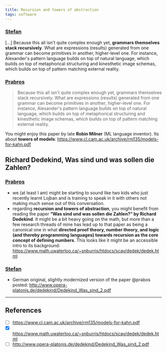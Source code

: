 ```yaml
---
title: Recursion and towers of abstraction
tags: software
---
```


### [Stefan](https://t.me/nature_of_order_chat/471)
[…] Because this all isn't quite complex enough yet, **grammars themselves stack recursively**. What are expressions (results) generated from one grammar can become primitives in another, higher-level one. For instance, Alexander's pattern language builds on top of natural language, which builds on top of metaphorical structuring and kinesthetic image schemas, which builds on top of pattern matching external reality.

### [Prabros](https://t.me/nature_of_order_chat/485)
> Because this all isn't quite complex enough yet, grammars themselves stack recursively. What are expressions (results) generated from one grammar can become primitives in another, higher-level one. For instance, Alexander's pattern language builds on top of natural language, which builds on top of metaphorical structuring and kinesthetic image schemas, which builds on top of pattern matching external reality.

You might enjoy this paper by late **Robin Milner** (ML language inventor). Its about **towers of models**: <https://www.cl.cam.ac.uk/archive/rm135/models-for-kahn.pdf>

## Richard Dedekind, Was sind und was sollen die Zahlen?

### [Prabros](https://t.me/nature_of_order_chat/491)
* we (at least I am) might be starting to sound like two kids who just recently learnt Lojban and is training to speak in it with others not making much sense out of this conversation. 
* regarding **recursion and towers of abstraction**, you might benefit from reading the paper **“Was sind und was sollen die Zahlen?” by Richard Dedekind**. It might be a bit heavy going on the math, but more than a few research threads of mine has lead up to that paper as being a canonical one in what **directed proof theory, number theory, and logic (and thereby programming languages) towards recursion as the core concept of defining numbers**. This looks like it might be an accessible intro to its background: <https://www.math.uwaterloo.ca/~snburris/htdocs/scav/dedek/dedek.html>

### [Stefan](https://t.me/nature_of_order_chat/493)
* German original, slightly modernized version of the paper @prabos posted: <http://www.opera-platonis.de/dedekind/Dedekind_Was_sind_2.pdf>

---

## References
- [ ] <https://www.cl.cam.ac.uk/archive/rm135/models-for-kahn.pdf>
- [x] <https://www.math.uwaterloo.ca/~snburris/htdocs/scav/dedek/dedek.html>
- [ ] <http://www.opera-platonis.de/dedekind/Dedekind_Was_sind_2.pdf>